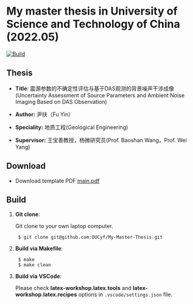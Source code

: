 # My master thesis in University of Science and Technology of China (2022.05)

[![Build](https://github.com/OUCyf/My-Master-Thesis/actions/workflows/build.yml/badge.svg)](https://github.com/OUCyf/My-Master-Thesis/actions/workflows/build.yml)


## Thesis

- **Title**: 震源参数的不确定性评估与基于DAS观测的背景噪声干涉成像
(Uncertainty Assessment of Source Parameters and Ambient Noise Imaging Based on DAS Observation)

- **Author:** 尹扶（Fu Yin）

- **Speciality:** 地质工程(Geological Engineering)
  
- **Supervisor:** 王宝善教授，杨微研究员(Prof. Baoshan Wang，Prof. Wei Yang)





## Download

- Download template PDF [main.pdf](https://github.com/OUCyf/My-Master-Thesis/raw/gh-pages/main.pdf)







## Build


1. **Git clone**:

   Git clone to your own laptop computer.

		$ git clone git@github.com:OUCyf/My-Master-Thesis.git


2. **Build via Makefile**:

		$ make
		$ make clean


3. **Build via VSCode**:

   Please check **latex-workshop.latex.tools** and **latex-workshop.latex.recipes** options in `.vscode/settings.json` file.
